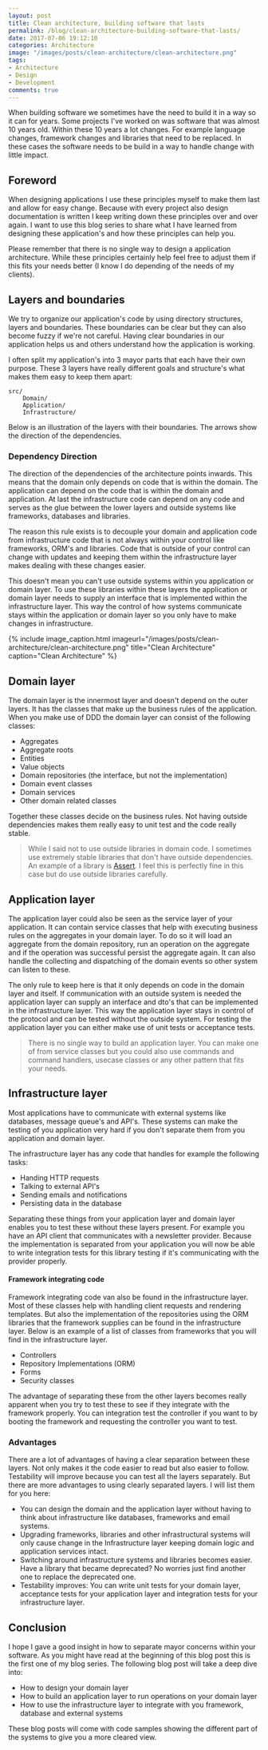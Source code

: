 ```yaml
---
layout: post
title: Clean architecture, building software that lasts
permalink: /blog/clean-architecture-building-software-that-lasts/
date: 2017-07-06 19:12:10
categories: Architecture
image: "/images/posts/clean-architecture/clean-architecture.png"
tags:
- Architecture
- Design
- Development
comments: true
---
```


When building software we sometimes have the need to build it in a way so it can for years. Some projects I've worked on was
software that was almost 10 years old. Within these 10 years a lot changes. For example language changes, framework
changes and libraries that need to be replaced. In these cases the software needs to be build in a way to handle change
with little impact.

<!--more-->

## Foreword

When designing applications I use these principles myself to make them last and allow for easy change. Because with
every project also design documentation is written I keep writing down these principles over and over again. I want to
use this blog series to share what I have learned from designing these application's and how these principles can help
you.

Please remember that there is no single way to design a application architecture. While these principles certainly help
feel free to adjust them if this fits your needs better (I know I do depending of the needs of my clients).

## Layers and boundaries

We try to organize our application's code by using directory structures, layers and boundaries. These boundaries can be
clear but they can also become fuzzy if we're not careful. Having clear boundaries in our application helps us and
others understand how the application is working.

I often split my application's into 3 mayor parts that each have their own purpose. These 3 layers have really different
goals and structure's what makes them easy to keep them apart:

```
src/
    Domain/
    Application/
    Infrastructure/
```

Below is an illustration of the layers with their boundaries. The arrows show the direction of the dependencies.

### Dependency Direction

The direction of the dependencies of the architecture points inwards. This means that the domain only depends on code
that is within the domain. The application can depend on the code that is within the domain and application. At last the
infrastructure code can depend on any code and serves as the glue between the lower layers and outside systems like
frameworks, databases and libraries.

The reason this rule exists is to decouple your domain and application code from infrastructure code that is not always
within your control like frameworks, ORM's and libraries. Code that is outside of your control can change with updates
and keeping them within the infrastructure layer makes dealing with these changes easier.

This doesn't mean you can't use outside systems within you application or domain layer. To use these libraries within
these layers the application or domain layer needs to supply an interface that is implemented within the infrastructure
layer. This way the control of how systems communicate stays within the application or domain layer so you only have to
make changes in infrastructure.

{% include image_caption.html imageurl="/images/posts/clean-architecture/clean-architecture.png" 
title="Clean Architecture" caption="Clean Architecture" %}

## Domain layer

The domain layer is the innermost layer and doesn't depend on the outer layers. It has the classes that make up the
business rules of the application. When you make use of DDD the domain layer can consist of the following classes:

- Aggregates
- Aggregate roots
- Entities
- Value objects
- Domain repositories (the interface, but not the implementation)
- Domain event classes
- Domain services
- Other domain related classes

Together these classes decide on the business rules. Not having outside dependencies makes them really easy to unit 
test and the code really stable.

> While I said not to use outside libraries in domain code. I sometimes use extremely stable libraries that don't
> have outside dependencies. An example of a library is [Assert](https://github.com/beberlei/assert). I feel this is 
> perfectly fine in this case but do use outside libraries carefully.

## Application layer

The application layer could also be seen as the service layer of your application. It can contain service classes that
help with executing business rules on the aggregates in your domain layer. To do so it will load an aggregate from the
domain repository, run an operation on the aggregate and if the operation was successful persist the aggregate again. It
can also handle the collecting and dispatching of the domain events so other system can listen to these.

The only rule to keep here is that it only depends on code in the domain layer and itself. If communication with an
outside system is needed the application layer can supply an interface and dto's that can be implemented in the
infrastructure layer. This way the application layer stays in control of the protocol and can be tested without the
outside system. For testing the application layer you can either make use of unit tests or acceptance tests.

> There is no single way to build an application layer. You can make one of from service classes but you could also use
> commands and command handlers, usecase classes or any other pattern that fits your needs.

## Infrastructure layer

Most applications have to communicate with external systems like databases, message queue's and API's. These systems can
make the testing of you application very hard if you don't separate them from you application and domain layer.

The infrastructure layer has any code that handles for example the following tasks:

- Handing HTTP requests
- Talking to external API's
- Sending emails and notifications
- Persisting data in the database

Separating these things from your application layer and domain layer enables you to test these without these layers
present. For example you have an API client that communicates with a newsletter provider. Because the implementation is
separated from your application you will now be able to write integration tests for this library testing if it's
communicating with the provider properly.

#### Framework integrating code

Framework integrating code van also be found in the infrastructure layer. Most of these classes help with handling
client requests and rendering templates. But also the implementation of the repositories using the ORM libraries that
the framework supplies can be found in the infrastructure layer. Below is an example of a list of classes from
frameworks that you will find in the infrastructure layer.

- Controllers
- Repository Implementations (ORM)
- Forms
- Security classes

The advantage of separating these from the other layers becomes really apparent when you try to test these to see if
they integrate with the framework properly. You can integration test the controller if you want to by booting the
framework and requesting the controller you want to test.

### Advantages

There are a lot of advantages of having a clear separation between these layers. Not only makes it the code easier to
read but also easier to follow. Testability will improve because you can test all the layers separately. But there are
more advantages to using clearly separated layers. I will list them for you here:

- You can design the domain and the application layer without having to think about infrastructure like databases,
  frameworks and email systems.
- Upgrading frameworks, libraries and other infrastructural systems will only cause change in the Infrastructure layer
  keeping domain logic and application services intact.
- Switching around infrastructure systems and libraries becomes easier. Have a library that became deprecated? No
  worries just find another one to replace the deprecated one.
- Testability improves: You can write unit tests for your domain layer, acceptance tests for your application layer and
  integration tests for your infrastructure layer.

## Conclusion

I hope I gave a good insight in how to separate mayor concerns within your software. As you might have read at the
beginning of this blog post this is the first one of my blog series. The following blog post will take a deep dive into:

- How to design your domain layer
- How to build an application layer to run operations on your domain layer
- How to use the infrastructure layer to integrate with you framework, database and external systems

These blog posts will come with code samples showing the different part of the systems to give you a more cleared view.
